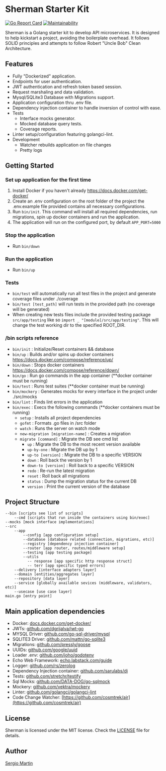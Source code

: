 # Sherman Starter Kit
[![Go Report Card](https://goreportcard.com/badge/github.com/smartinsantos/sherman)](https://goreportcard.com/report/github.com/smartinsantos/sherman)
[![Maintainability](https://api.codeclimate.com/v1/badges/df184224058c1f4c0b9e/maintainability)](https://codeclimate.com/github/smartinsantos/sherman/maintainability)

Sherman is a Golang starter kit to develop API microservices. It is designed to help kickstart a project, avoiding the boilerplate overhead.
It follows SOLID principles and attempts to follow Robert "Uncle Bob" Clean Architecture. 

## Features
- Fully "Dockerized" application.
- Endpoints for user authentication.
- JWT authentication and refresh token based session.
- Request marshaling and data validation.
- Mysql/SQLite3 Database with Migrations support.
- Application configuration thru .env file.
- Dependency injection container to handle inversion of control with ease.
- Tests
    - Interface mocks generator.
    - Mocked database query tests.
    - Coverage reports.
- Linter setup/configuration featuring golangci-lint.
- Development
    - Watcher rebuilds application on file changes
    - Pretty logs

## Getting Started
### Set up application for the first time
1. Install Docker if you haven't already https://docs.docker.com/get-docker/
2. Create an .env configuration on the root folder of the project the .env.example file provided contains all necessary configurations. 
3. Run ```bin/init```. This command will install all required dependencies, run migrations, spin up docker containers and run the application.
4. The application will run on the configured port, by default ```APP_PORT=5000```

### Stop the application
- Run ```bin/down```

### Run the application
- Run ```bin/up```

### Tests
- `bin/test` will automatically run all test files in the project and generate coverage files under ./coverage
- `bin/test [test_path]` will run tests in the provided path (no coverage will be generated) 
- When creating new tests files include the provided testing package ```src/app/testing``` like so ```import _ "[module]/src/app/testing"```. This will change the test working dir to the specified ROOT_DIR.
    
### /bin scripts reference
- ```bin/init```                            : Initialize/Reset containers && database
- ```bin/up```                              : Builds and/or spins up docker containers https://docs.docker.com/compose/reference/up/  
- ```bin/down```                            : Stops docker containers https://docs.docker.com/compose/reference/down/
- ```bin/go```                              : Run go commands in the app container (**docker container must be running)
- ```bin/test```                            : Runs test suites (**docker container must be running)
- ```bin/mockery```                         : Generates mocks for every interface in the project under ./src/mocks
- ```bin/lint```                            : Finds lint errors in the application
- ```bin/exec```                            : Execs the following commands (**docker containers must be running)
    - ```setup```                           : Installs all project dependencies
    - ```gofmt```                           : Formats .go files in /src folder
    - ```watch```                           : Runs the server on watch mode
    - ```new-migration [migration-name]```  : Creates a migration
    - ```migrate [command]```               : Migrate the DB see cmd list
        - ```up```                          : Migrate the DB to the most recent version available
        - ```up-by-one```                   : Migrate the DB up by 1
        - ```up-to [version]```             : Migrate the DB to a specific VERSION
        - ```down```                        : Roll back the version by 1
        - ```down-to [version]```           : Roll back to a specific VERSION
        - ```redo```                        : Re-run the latest migration
        - ```reset```                       : Roll back all migrations
        - ```status```                      : Dump the migration status for the current DB
        - ```version```                     : Print the current version of the database


## Project Structure
```
--bin [scripts see list of scripts]
    --cmd [scripts that run inside the containers using bin/exec]
--mocks [mock interface implementations]
--src
    --app
        --config [app configuration setup]
        --database [database related (connection, migrations, etc)]
        --registry [dependency injection container]
        --router [app router, routes/middleware setup]
        --testing [app testing package]
        --utils
          -- response [app specific http response struct]
          -- terr [app specific typed errors]
    --delivery [interface adapters layer]
    --domain [entities/aggregates layer]
    --repository [data layer]
    --service [globally available sevices (middleware, validators, etc)]
    --usecase [use case layer]
main.go [entry point]
```

## Main application dependencies
- Docker: [docs.docker.com/get-docker/](https://docs.docker.com/get-docker/)
- JWTs: [github.com/dgrijalva/jwt-go](https://github.com/dgrijalva/jwt-go)
- MYSQL Driver: [github.com/go-sql-driver/mysql](https://github.com/go-sql-driver/mysql)
- SQLITE3 Driver: [github.com/mattn/go-sqlite3](https://github.com/mattn/go-sqlite3)
- Migrations: [github.com/pressly/goose](https://github.com/pressly/goose)
- UUIDs: [github.com/google/uuid](https://github.com/google/uuid)
- Loader .env: [github.com/joho/godotenv](https://github.com/joho/godotenv)
- Echo Web Framework: [echo.labstack.com/guide](https://echo.labstack.com/guide)
- Logger: [github.com/rs/zerolog](https://github.com/rs/zerolog)
- Dependency Injection container: [github.com/sarulabs/di](https://github.com/sarulabs/di)
- Tests: [github.com/stretchr/testify](https://github.com/stretchr/testify)
- Sql Mocks: [github.com/DATA-DOG/go-sqlmock](https://github.com/DATA-DOG/go-sqlmock)
- Mockery: [github.com/vektra/mockery](https://github.com/vektra/mockery)
- Linter: [github.com/golangci/golangci-lint](https://github.com/golangci/golangci-lint)
- Code Change Watcher: [https://github.com/cosmtrek/air](https://github.com/cosmtrek/air)

## License
Sherman is licensed under the MIT license. Check the [LICENSE](LICENSE) file for details.

## Author
[Sergio Martin](https://smartinsantos.github.io/)